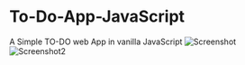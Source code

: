 # To-Do-App-JavaScript
 A Simple TO-DO web App in vanilla JavaScript 
![Screenshot](https://user-images.githubusercontent.com/48135816/103548433-cbd51880-4ecb-11eb-88bb-b067dee9b2b4.png)
![Screenshot2](https://user-images.githubusercontent.com/48135816/103548429-ca0b5500-4ecb-11eb-91a3-ec650d5d305b.png)

